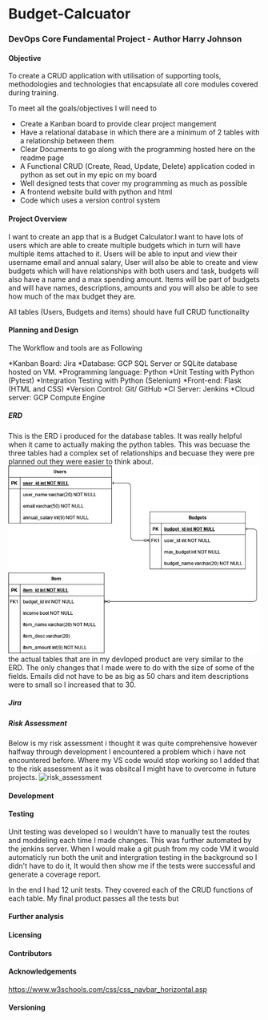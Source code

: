 # Budget-Calcuator

### DevOps Core Fundamental Project - Author Harry Johnson

#### Objective
To create a CRUD application with utilisation of supporting tools,
methodologies and technologies that encapsulate all core modules
covered during training.

To meet all the goals/objectives I will need to
* Create a Kanban board to provide clear project mangement
* Have a relational database in which there are a minimum of 2 tables with a relationship between them
* Clear Documents to go along with the programming hosted here on the readme page
* A Functional CRUD (Create, Read, Update, Delete) application coded in python as set out in my epic on my board
* Well designed tests that cover my programming as much as possible
* A frontend website build with python and html
* Code which uses a version control system 

#### Project Overview
I want to create an app that is a Budget Calculator.I want to have lots of users which are able to create multiple
budgets which in turn will have multiple items attached to it. Users will be able to input and view their username email and annual salary, User will also be able to create and view budgets which will have relationships with both users and task, budgets will also have a name and a max spending amount. Items will be part of budgets and will have names, descriptions, amounts and you will also be able to see how much of the max budget they are. 

All tables (Users, Budgets and items) should have full CRUD functionailty

#### Planning and Design
The Workflow and tools are as Following

*Kanban Board: Jira
*Database: GCP SQL Server or SQLite database hosted on VM.
*Programming language: Python
*Unit Testing with Python (Pytest)
*Integration Testing with Python (Selenium)
*Front-end: Flask (HTML and CSS)
*Version Control: Git/ GitHub
*CI Server: Jenkins
*Cloud server: GCP Compute Engine

##### ERD
This is the ERD i produced for the database tables. It was really helpful when it came to actually making the
python tables. This was becuase the three tables had a complex set of relationships and becuase they were pre planned out they were easier to think about. 
![ERD](https://github.com/harryj128/Budget-Calculator-/blob/main/readme_images/Budget_calac.drawio.png)
the actual tables that are in my devloped product are very similar to the ERD. The only changes that I made were to 
do with the size of some of the fields. Emails did not have to be as big as 50 chars and item descriptions were to
small so I increased that to 30. 

##### Jira

##### Risk Assessment
Below is my risk assessment i thought it was quite comprehensive however halfway through development I encountered a problem which i have not encountered
before. Where my VS code would stop working so I added that to the risk assessment as it was obsitcal I might have to overcome in future projects.
![risk_assessment]()

#### Development

#### Testing
Unit testing was developed so I wouldn't have to manually test the routes and moddeling each time I made changes. This was further automated by the jenkins server. When I would make a git push from my code VM it would automaticly run both the unit and intergration testing in the background so I didn't have to do it, It would then show me if the tests were successful and generate a coverage report.

In the end I had 12 unit tests. They covered each of the CRUD functions of each table. My final product passes all the tests but 

#### Further analysis

#### Licensing

#### Contributors

#### Acknowledgements
https://www.w3schools.com/css/css_navbar_horizontal.asp
#### Versioning

